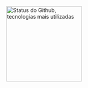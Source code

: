 <div>
<img 
      align="start" 
      alt="Status do Github, tecnologias mais utilizadas" 
      height="200" 
      src="https://github-readme-stats.vercel.app/api/top-langs/?username=devfenrir&theme=tokyonight&layout=compact&custom_title=Tecnologias&langs_count=9" 
  />
</div>
